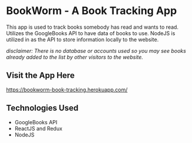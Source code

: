 # BookWorm - A Book Tracking App
This app is used to track books somebody has read and wants to read. Utilizes the GoogleBooks API to have data of books to use. NodeJS is  utilized in as the API to store information locally to the website.

*disclaimer: There is no database or accounts used so you may see books already added to the list by other visitors to the website.*
## Visit the App Here
https://bookworm-book-tracking.herokuapp.com/

## Technologies Used
- GoogleBooks API
- ReactJS and Redux
- NodeJS
